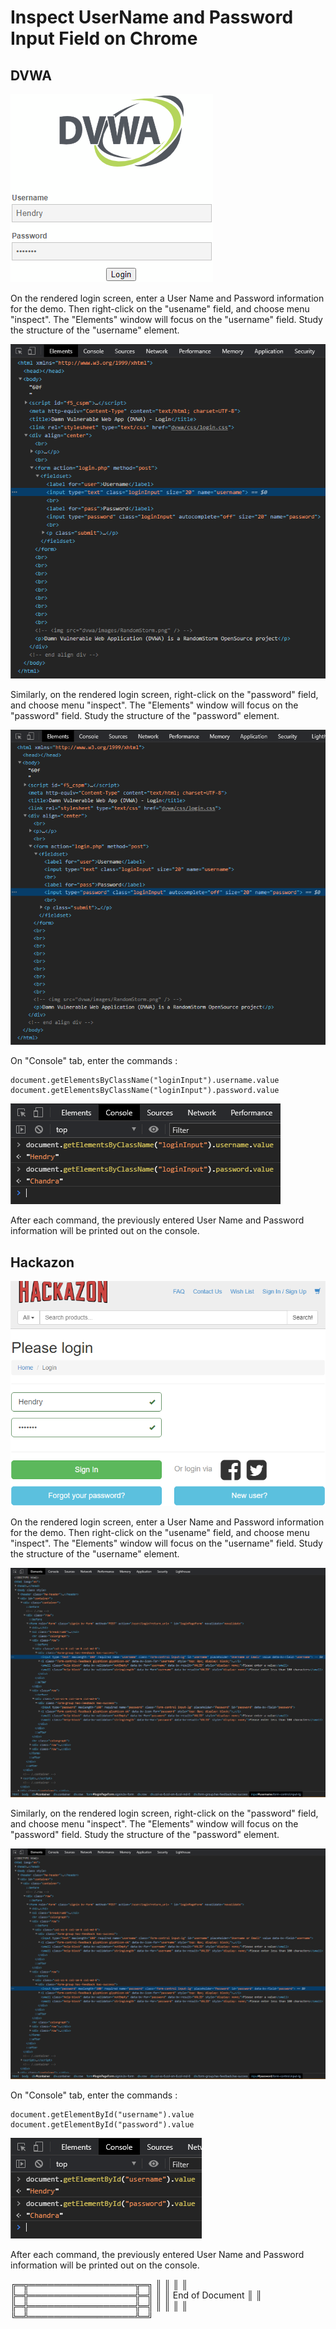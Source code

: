 # Inspect UserName and Password Input Field on Chrome

## DVWA

![DVWA Rendered](DVWA_Rendered.png)

On the rendered login screen, enter a User Name and Password information for the demo. Then right-click on the "usename" field, and choose menu "inspect". The "Elements" window will focus on the "username" field. Study the structure of the "username" element.

![DVWA Elements UserName](DVWA_Elements_UserName.png)

Similarly, on the rendered login screen, right-click on the "password" field, and choose menu "inspect". The "Elements" window will focus on the "password" field. Study the structure of the "password" element.

![DVWA Elements Password](DVWA_Elements_Password.png)

On "Console" tab, enter the commands :

```
document.getElementsByClassName("loginInput").username.value
document.getElementsByClassName("loginInput").password.value
```

![DVWA Console](DVWA_Console.png)

After each command, the previously entered User Name and Password information will be printed out on the console.



## Hackazon

![Hackazon Rendered](Hackazon_Rendered.png)

On the rendered login screen, enter a User Name and Password information for the demo. Then right-click on the "usename" field, and choose menu "inspect". The "Elements" window will focus on the "username" field. Study the structure of the "username" element.

![Hackazon Elements UserName](Hackazon_Elements_UserName.png)

Similarly, on the rendered login screen, right-click on the "password" field, and choose menu "inspect". The "Elements" window will focus on the "password" field. Study the structure of the "password" element.

![Hackazon Elements Password](Hackazon_Elements_Password.png)

On "Console" tab, enter the commands :

```
document.getElementById("username").value
document.getElementById("password").value
```

![Hackazon Console](Hackazon_Console.png)

After each command, the previously entered User Name and Password information will be printed out on the console.



╔═╦═════════════════╦═╗
║ ║                 ║ ║
╠═╬═════════════════╬═╣
║ ║ End of Document ║ ║
╠═╬═════════════════╬═╣
║ ║                 ║ ║
╚═╩═════════════════╩═╝


